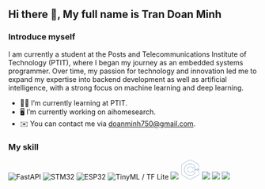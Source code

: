## Hi there 👋, My full name is Tran Doan Minh

### Introduce myself
I am currently a student at the Posts and Telecommunications Institute of Technology (PTIT), where I began my journey as an embedded systems programmer. Over time, my passion for technology and innovation led me to expand my expertise into backend development as well as artificial intelligence, with a strong focus on machine learning and deep learning.
- 👨‍🎓 I’m currently learning at PTIT.
- 🖥️ I’m currently working on aihomesearch.
- ✉️  You can contact me via doanminh750@gmail.com.

### My skill
<p align="left">
  <!-- FastAPI -->
  <img src="https://fastapi.tiangolo.com/img/logo-margin/logo-teal.png" alt="FastAPI" width="40" />
  
  <!-- STM32 -->
  <img src="https://upload.wikimedia.org/wikipedia/commons/3/39/STMicroelectronics_logo.svg" alt="STM32" width="60"/>

  <!-- ESP32 -->
  <img src="https://upload.wikimedia.org/wikipedia/commons/3/3c/ESP32_Logo.svg" alt="ESP32" width="50"/>

  <!-- TinyML / TensorFlow Lite -->
  <img src="https://www.tensorflow.org/images/tflite-icon.png" alt="TinyML / TF Lite" width="40"/>
  <!-- Git -->
  <img src="https://cdn.jsdelivr.net/gh/devicons/devicon/icons/git/git-original.svg" width="40" />
  <!--C/C++ -->
  <img src="https://github.com/devicons/devicon/blob/v2.16.0/icons/cplusplus/cplusplus-line.svg" width="40">
  <!-- Machine Learning -->
  <img src="https://cdn.jsdelivr.net/gh/devicons/devicon/icons/python/python-original.svg" width="40" />
  <img src="https://cdn.jsdelivr.net/gh/devicons/devicon/icons/tensorflow/tensorflow-original.svg" width="40"/>
  <img src="https://cdn.jsdelivr.net/gh/devicons/devicon/icons/pytorch/pytorch-original.svg" width="40"/>
</p>
<!--
**trdminh/trdminh** is a ✨ _special_ ✨ repository because its `README.md` (this file) appears on your GitHub profile.

Here are some ideas to get you started:

- 🔭 I’m currently working on ...
- 🌱 I’m currently learning at PTIT
- 👯 I’m looking to collaborate on ...
- 🤔 I’m looking for help with ...
- 💬 Ask me about ...
- 📫 How to reach me: ...
- 😄 Pronouns: ...
- ⚡ Fun fact: ...
-->
